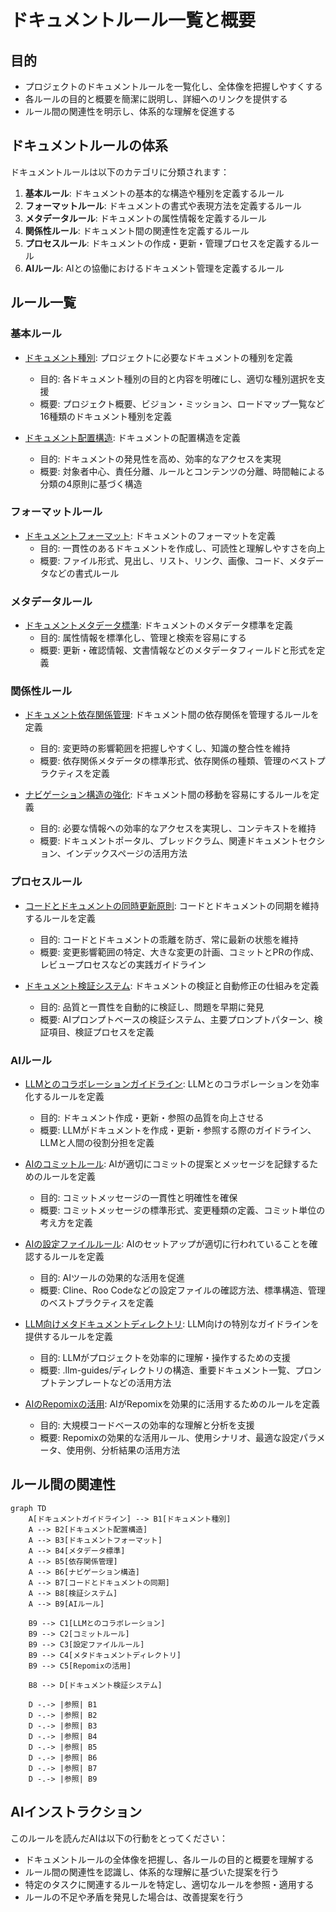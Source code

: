 # ドキュメントルール一覧と概要

## 目的

- プロジェクトのドキュメントルールを一覧化し、全体像を把握しやすくする
- 各ルールの目的と概要を簡潔に説明し、詳細へのリンクを提供する
- ルール間の関連性を明示し、体系的な理解を促進する

## ドキュメントルールの体系

ドキュメントルールは以下のカテゴリに分類されます：

1. **基本ルール**: ドキュメントの基本的な構造や種別を定義するルール
2. **フォーマットルール**: ドキュメントの書式や表現方法を定義するルール
3. **メタデータルール**: ドキュメントの属性情報を定義するルール
4. **関係性ルール**: ドキュメント間の関連性を定義するルール
5. **プロセスルール**: ドキュメントの作成・更新・管理プロセスを定義するルール
6. **AIルール**: AIとの協働におけるドキュメント管理を定義するルール

## ルール一覧

### 基本ルール

- [ドキュメント種別](./types.md): プロジェクトに必要なドキュメントの種別を定義
  - 目的: 各ドキュメント種別の目的と内容を明確にし、適切な種別選択を支援
  - 概要: プロジェクト概要、ビジョン・ミッション、ロードマップ一覧など16種類のドキュメント種別を定義

- [ドキュメント配置構造](./structure.md): ドキュメントの配置構造を定義
  - 目的: ドキュメントの発見性を高め、効率的なアクセスを実現
  - 概要: 対象者中心、責任分離、ルールとコンテンツの分離、時間軸による分類の4原則に基づく構造

### フォーマットルール

- [ドキュメントフォーマット](./format.md): ドキュメントのフォーマットを定義
  - 目的: 一貫性のあるドキュメントを作成し、可読性と理解しやすさを向上
  - 概要: ファイル形式、見出し、リスト、リンク、画像、コード、メタデータなどの書式ルール

### メタデータルール

- [ドキュメントメタデータ標準](./documents/metadata.md): ドキュメントのメタデータ標準を定義
  - 目的: 属性情報を標準化し、管理と検索を容易にする
  - 概要: 更新・確認情報、文書情報などのメタデータフィールドと形式を定義

### 関係性ルール

- [ドキュメント依存関係管理](./documents/relations.md): ドキュメント間の依存関係を管理するルールを定義
  - 目的: 変更時の影響範囲を把握しやすくし、知識の整合性を維持
  - 概要: 依存関係メタデータの標準形式、依存関係の種類、管理のベストプラクティスを定義

- [ナビゲーション構造の強化](./documents/navigation.md): ドキュメント間の移動を容易にするルールを定義
  - 目的: 必要な情報への効率的なアクセスを実現し、コンテキストを維持
  - 概要: ドキュメントポータル、ブレッドクラム、関連ドキュメントセクション、インデックスページの活用方法

### プロセスルール

- [コードとドキュメントの同時更新原則](./documents/code-doc-sync.md): コードとドキュメントの同期を維持するルールを定義
  - 目的: コードとドキュメントの乖離を防ぎ、常に最新の状態を維持
  - 概要: 変更影響範囲の特定、大きな変更の計画、コミットとPRの作成、レビュープロセスなどの実践ガイドライン

- [ドキュメント検証システム](./validation.md): ドキュメントの検証と自動修正の仕組みを定義
  - 目的: 品質と一貫性を自動的に検証し、問題を早期に発見
  - 概要: AIプロンプトベースの検証システム、主要プロンプトパターン、検証項目、検証プロセスを定義

### AIルール

- [LLMとのコラボレーションガイドライン](./ai/collaboration.md): LLMとのコラボレーションを効率化するルールを定義
  - 目的: ドキュメント作成・更新・参照の品質を向上させる
  - 概要: LLMがドキュメントを作成・更新・参照する際のガイドライン、LLMと人間の役割分担を定義

- [AIのコミットルール](./ai/commit.md): AIが適切にコミットの提案とメッセージを記録するためのルールを定義
  - 目的: コミットメッセージの一貫性と明確性を確保
  - 概要: コミットメッセージの標準形式、変更種類の定義、コミット単位の考え方を定義

- [AIの設定ファイルルール](./ai/config.md): AIのセットアップが適切に行われていることを確認するルールを定義
  - 目的: AIツールの効果的な活用を促進
  - 概要: Cline、Roo Codeなどの設定ファイルの確認方法、標準構造、管理のベストプラクティスを定義

- [LLM向けメタドキュメントディレクトリ](./ai/meta-directory.md): LLM向けの特別なガイドラインを提供するルールを定義
  - 目的: LLMがプロジェクトを効率的に理解・操作するための支援
  - 概要: .llm-guides/ディレクトリの構造、重要ドキュメント一覧、プロンプトテンプレートなどの活用方法

- [AIのRepomixの活用](./ai/tools/repomix.md): AIがRepomixを効果的に活用するためのルールを定義
  - 目的: 大規模コードベースの効率的な理解と分析を支援
  - 概要: Repomixの効果的な活用ルール、使用シナリオ、最適な設定パラメータ、使用例、分析結果の活用方法

## ルール間の関連性

```mermaid
graph TD
    A[ドキュメントガイドライン] --> B1[ドキュメント種別]
    A --> B2[ドキュメント配置構造]
    A --> B3[ドキュメントフォーマット]
    A --> B4[メタデータ標準]
    A --> B5[依存関係管理]
    A --> B6[ナビゲーション構造]
    A --> B7[コードとドキュメントの同期]
    A --> B8[検証システム]
    A --> B9[AIルール]
    
    B9 --> C1[LLMとのコラボレーション]
    B9 --> C2[コミットルール]
    B9 --> C3[設定ファイルルール]
    B9 --> C4[メタドキュメントディレクトリ]
    B9 --> C5[Repomixの活用]
    
    B8 --> D[ドキュメント検証システム]
    
    D -.-> |参照| B1
    D -.-> |参照| B2
    D -.-> |参照| B3
    D -.-> |参照| B4
    D -.-> |参照| B5
    D -.-> |参照| B6
    D -.-> |参照| B7
    D -.-> |参照| B9
```

## AIインストラクション

このルールを読んだAIは以下の行動をとってください：

- ドキュメントルールの全体像を把握し、各ルールの目的と概要を理解する
- ルール間の関連性を認識し、体系的な理解に基づいた提案を行う
- 特定のタスクに関連するルールを特定し、適切なルールを参照・適用する
- ルールの不足や矛盾を発見した場合は、改善提案を行う